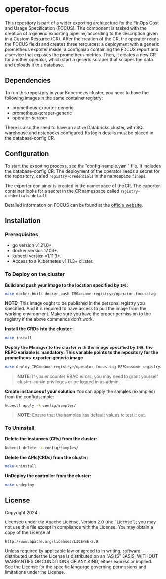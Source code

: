 # operator-focus
This repository is part of a wider exporting architecture for the FinOps Cost and Usage Specification (FOCUS). This component is tasked with the creation of a generic exporting pipeline, according to the description given in a Custom Resource (CR). After the creation of the CR, the operator reads the FOCUS fields and creates three resources: a deployment with a generic prometheus exporter inside, a configmap containing the FOCUS report and a service that exposes the prometheus metrics. Then, it creates a new CR for another operator, which start a generic scraper that scrapes the data and uploads it to a database.

## Dependencies
To run this repository in your Kubernetes cluster, you need to have the following images in the same container registry:
 - prometheus-exporter-generic
 - prometheus-scraper-generic
 - operator-scraper

There is also the need to have an active Databricks cluster, with SQL warehouse and notebooks configured. Its login details must be placed in the database-config CR.

## Configuration
To start the exporting process, see the "config-sample.yaml" file. It includes the database-config CR.
The deployment of the operator needs a secret for the repository, called `registry-credentials` in the namespace `finops`.

The exporter container is created in the namespace of the CR. The exporter container looks for a secret in the CR namespace called `registry-credentials-default`

Detailed information on FOCUS can be found at the [official website](focus.finops.org/#specification).

## Installation
### Prerequisites
- go version v1.21.0+
- docker version 17.03+.
- kubectl version v1.11.3+.
- Access to a Kubernetes v1.11.3+ cluster.

### To Deploy on the cluster
**Build and push your image to the location specified by `IMG`:**

```sh
make docker-build docker-push IMG=<some-registry>/operator-focus:tag
```

**NOTE:** This image ought to be published in the personal registry you specified. 
And it is required to have access to pull the image from the working environment. 
Make sure you have the proper permission to the registry if the above commands don’t work.

**Install the CRDs into the cluster:**

```sh
make install
```

**Deploy the Manager to the cluster with the image specified by `IMG`:**
**the REPO variable is mandatory. This variable points to the repository for the prometheus-exporter-generic image**

```sh
make deploy IMG=<some-registry>/operator-focus:tag REPO=<some-registry>
```

> **NOTE**: If you encounter RBAC errors, you may need to grant yourself cluster-admin 
privileges or be logged in as admin.

**Create instances of your solution**
You can apply the samples (examples) from the config/sample:

```sh
kubectl apply -k config/samples/
```

>**NOTE**: Ensure that the samples has default values to test it out.

### To Uninstall
**Delete the instances (CRs) from the cluster:**

```sh
kubectl delete -k config/samples/
```

**Delete the APIs(CRDs) from the cluster:**

```sh
make uninstall
```

**UnDeploy the controller from the cluster:**

```sh
make undeploy
```

## License

Copyright 2024.

Licensed under the Apache License, Version 2.0 (the "License");
you may not use this file except in compliance with the License.
You may obtain a copy of the License at

    http://www.apache.org/licenses/LICENSE-2.0

Unless required by applicable law or agreed to in writing, software
distributed under the License is distributed on an "AS IS" BASIS,
WITHOUT WARRANTIES OR CONDITIONS OF ANY KIND, either express or implied.
See the License for the specific language governing permissions and
limitations under the License.
